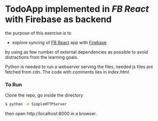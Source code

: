 # TodoApp implemented in *FB React* with Firebase as backend

the purpose of this exercise is to
  - explore syncing of [FB React](https://facebook.github.io/react/) app with [Firebase](https://www.firebase.com)

by using as few number of external dependencies as possible to avoid distractions from the learning goals.

Python is needed to run a webserver serving the files, needed js files are fetched from cdn. The code with comments lies in *index.html*.

### To Run
Clone the repo, go inside the directory

```sh
$ python -m SimpleHTTPServer
```

then open http://localhost:8000 in a browser.
